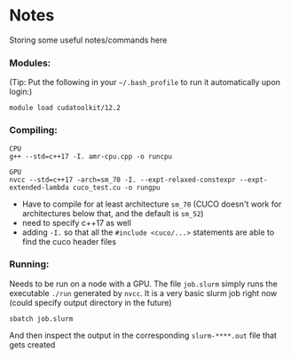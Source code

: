 # Notes

Storing some useful notes/commands here

### Modules:
(Tip: Put the following in your `~/.bash_profile` to run it automatically upon login:)
```
module load cudatoolkit/12.2
```

### Compiling:
```
CPU
g++ --std=c++17 -I. amr-cpu.cpp -o runcpu

GPU
nvcc --std=c++17 -arch=sm_70 -I. --expt-relaxed-constexpr --expt-extended-lambda cuco_test.cu -o rungpu
```
- Have to compile for at least architecture `sm_70` (CUCO doesn't work for architectures below that, and the default is `sm_52`)
- need to specify c++17 as well
- adding `-I.` so that all the `#include <cuco/...>` statements are able to find the cuco header files

### Running:
Needs to be run on a node with a GPU. The file `job.slurm` simply runs the executable `./run` generated by `nvcc`.
It is a very basic slurm job right now (could specify output directory in the future)

```
sbatch job.slurm
```

And then inspect the output in the corresponding `slurm-****.out` file that gets created
